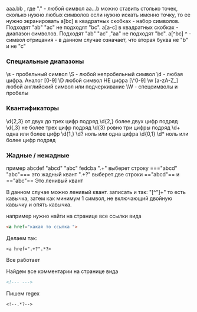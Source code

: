 aaa.bb , где "." - любой символ
aa...b      можно ставить столько точек, сколько нужно любых символов
если нужно искать именно точку, то ее нужно экранировать
a[bc]   в квадратных скобках - набор символов. Подходят  "ab" "ac"  не подходят "bc".
a[a-c] в квадратных скобках - диапазон символов. Подходят  "ab" "ac"  ,"aa" не подходят "bc".
a[\^bc] \^ - символ отрицания - в данном случае означает, что вторая буква не "b" и не "c"

<h3>Специальные диапазоны</h3>
\s - пробельный символ
\S - любой непробельный символ
\d - любая цифра. Аналог [0-9]
\D любой символ НЕ цифра [\^0-9]
\w [a-zA-Z_] любой английский символ
 или подчеркивание
	 \W - спецсимволы и пробелы 
<h3>Квантификаторы</h3>
\d{2,3} от двух до трех цифр подряд
\d{2,} более двух цифр подряд
\d{,3} не более трех цифр подряд
\d{3} ровно три цифры подряд
\d+ одна или более цифр \d{1,}
\d? ноль или одна цифра \d{0,1}
\d* ноль или более цифр подряд
<h3>Жадные / нежадные</h3>
пример  abcdef "abcd" "abc" fedcba
".+" выберет строку ==="abcd" "abc"=== это жадный квант
".+?" выберет две строки =="abcd"== и =="abc"== Это ленивый квант

В данном случае можно ленивый квант. записать и так:
"\[\^"\]+" то есть кавычка, затем как минимум 1 символ, не включающий двойную кавычку и опять кавычка.

например нужно найти на странице все ссылки вида 
```html
<a href="какая то ссылка ">
```
Делаем так:
```regex
<a href=".+?".*?>
```
Все работает

Найдем все комментарии на странице вида 
```html
<!--- --->
```
Пишем regex
```regex
<!--.*?-->
```